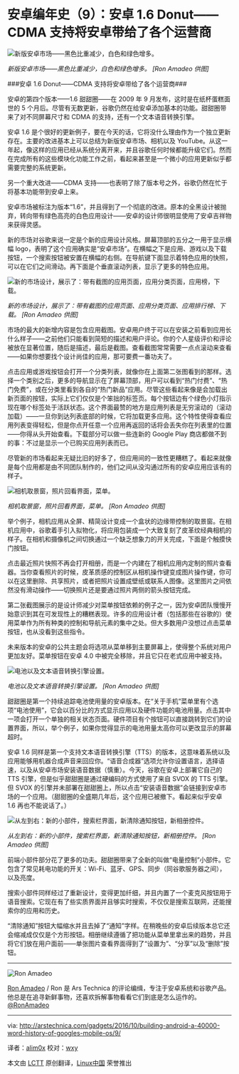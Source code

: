 安卓编年史（9）：安卓 1.6 Donut——CDMA 支持将安卓带给了各个运营商
================================================================================
![新版安卓市场——黑色比重减少，白色和绿色增多。](http://cdn.arstechnica.net/wp-content/uploads/2013/12/marketab2.png)

*新版安卓市场——黑色比重减少，白色和绿色增多。
[Ron Amadeo 供图]*

###安卓 1.6 Donut——CDMA 支持将安卓带给了各个运营商###

安卓的第四个版本——1.6 甜甜圈——在 2009 年 9 月发布，这时是在纸杯蛋糕面世的 5 个月后。尽管有无数更新，谷歌仍然在给安卓添加基本的功能。甜甜圈带来了对不同屏幕尺寸和 CDMA 的支持，还有一个文本语音转换引擎。

安卓 1.6 是个很好的更新例子，要在今天的话，它将没什么理由作为一个独立更新存在。主要的改进基本上可以总结为新版安卓市场、相机以及 YouTube。从这一年起，像这样的应用已经从系统分离开来，并且谷歌任何时候都能升级它们。然而在完成所有的这些模块化功能工作之前，看起来甚至是一个微小的应用更新似乎都需要完整的系统更新。

另一个重大改进——CDMA 支持——也表明了除了版本号之外，谷歌仍然在忙于将基本功能带到安卓上来。

安卓市场被标注为版本“1.6”，并且得到了一个彻底的改进。原本的全黑设计被抛弃，转向带有绿色高亮的白色应用设计——安卓的设计师很明显使用了安卓吉祥物来获得灵感。

新的市场对谷歌来说一定是个新的应用设计风格。屏幕顶部的五分之一用于显示横幅 logo，表明了这个应用确实是“安卓市场”。在横幅之下是应用、游戏以及下载按钮，一个搜索按钮被安置在横幅的右侧。在导航键下面显示着特色应用的快照，可以在它们之间滑动。再下面是个垂直滚动列表，显示了更多的特色应用。

![新的市场设计，展示了：带有截图的应用页面，应用分类页面，应用榜，下载。](http://cdn.arstechnica.net/wp-content/uploads/2013/12/marketpages.png)

*新的市场设计，展示了：带有截图的应用页面、应用分类页面、应用排行榜、下载。
[Ron Amadeo 供图]*

市场的最大的新增内容是包含应用截图。安卓用户终于可以在安装之前看到应用长什么样子——之前他们只能看到简短的描述和用户评论。你的个人星级评价和评论被放在显著位置，随后是描述，最后是截图。查看截图常常需要一点点滚动来查看——如果你想要找个设计尚佳的应用，那可要费一番功夫了。

点击应用或游戏按钮会打开一个分类列表，就像你在上面第二张图看到的那样。选择一个类别之后，更多的导航显示在了屏幕顶部，用户可以看到“热门付费”、“热门免费”，或在分类里看到各自的“热门新品”应用。尽管这些看起来像是会加载出新页面的按钮，实际上它们仅仅是个笨拙的标签页。每个按钮边有个绿色小灯指示现在哪个标签处于活跃状态。这个界面最赞的地方是应用列表是无穷滚动的（滚动加载）——一旦你到达列表底部的时候，它将加载更多应用。这个特性使得查看应用列表变得轻松，但是你点开任意一个应用再返回的话将会丢失你在列表里的位置——你得从头开始查看。下载部分可以做一些连新的 Google Play 商店都做不到的事：不过是显示一个已购买应用列表而已。

尽管新的市场看起来无疑比旧的好多了，但应用间的一致性更糟糕了。看起来就像是每个应用都是由不同团队制作的，他们之间从没沟通过所有的安卓应用应该有的样子。

![相机取景窗，照片回看界面，菜单。](http://cdn.arstechnica.net/wp-content/uploads/2013/12/device-2013-12-27-145949.png)

*相机取景窗，照片回看界面，菜单。
[Ron Amadeo 供图]*

举个例子，相机应用从全屏、精简设计变成一个盒状的边缘带控制的取景窗。在相机应用中，谷歌着手引入拟物化，将应用包装成一个大致复刻了皮革纹经典相机的样子。在相机和摄像机之间切换通过一个缺乏想象力的开关完成，下面是个触摸快门按钮。

点击最近照片快照不再会打开相册，而是一个内建在了相机应用内定制的照片查看器。当你查看照片的时候，皮革质感的控制区从相机操作键变成图片操作键，你可以在这里删除、共享照片，或者把照片设置成壁纸或联系人图像。这里图片之间依然没有滑动操作——切换照片还是要通过照片两侧的箭头按钮完成。

第二张截图展示的是设计师减少对菜单按钮依赖的例子之一，因为安卓团队慢慢开始意识到其在可发现性上的糟糕表现。许多的应用设计者（包括那些在谷歌的）使用菜单作为所有种类的控制和导航元素的集中之处。但大多数用户没想过点击菜单按钮，也从没看到这些指令。

未来版本的安卓的公共主题会将选项从菜单移到主要屏幕上，使得整个系统对用户更加友好。菜单按钮在安卓 4.0 中被完全移除，并且它只在老式应用中被支持。

![电池以及文本语音转换引擎设置。](http://cdn.arstechnica.net/wp-content/uploads/2013/12/settings1.png)

*电池以及文本语音转换引擎设置。
[Ron Amadeo 供图]*

甜甜圈是第一个持续追踪电池使用量的安卓版本。在“关于手机”菜单里有个选项“电池使用”，它会以百分比的方式显示应用以及硬件功能的电池用量。点击其中一项会打开一个单独的相关状态页面。硬件项目有个按钮可以直接跳转到它们的设置界面，所以，举个例子，如果你觉得显示的电池用量太高你可以更改显示的屏幕超时。

安卓 1.6 同样是第一个支持文本语音转换引擎（TTS）的版本，这意味着系统以及应用能够用机器合成声音来回应你。“语音合成器”选项允许你设置语言，选择语速，以及从安卓市场安装语音数据（慎重）。今天，谷歌在安卓上部署它自己的 TTS 引擎，但是似乎甜甜圈是通过硬编码的方式使用了来自 SVOX 的 TTS 引擎。但 SVOX 的引擎并未部署在甜甜圈上，所以点击“安装语音数据”会链接到安卓市场的一个应用。（甜甜圈的全盛期几年后，这个应用已被撤下。看起来似乎安卓 1.6 再也不能说话了。）

![从左到右：新的小部件，搜索栏界面，新清除通知按钮，新相册控件。](http://cdn.arstechnica.net/wp-content/uploads/2013/12/grabbag16.png)

*从左到右：新的小部件，搜索栏界面，新清除通知按钮，新相册控件。
[Ron Amadeo 供图]*

前端小部件部分花了更多的功夫。甜甜圈带来了全新的叫做“电量控制”小部件。它包含了常见耗电功能的开关：Wi-Fi、蓝牙、GPS、同步（同谷歌服务器之间），以及亮度。

搜索小部件同样经过了重新设计，变得更加纤细，并且内置了一个麦克风按钮用于语音搜索。它现在有了些实质界面并且够实时搜索，不仅仅是搜索互联网，还能搜索你的应用和历史。

“清除通知”按钮大幅缩水并且去掉了“通知”字样。在稍晚些的安卓后续版本总它还会缩减成仅仅是个方形按钮。相册继续遵循了把功能从菜单里拿出来的趋势，并且将它们放在用户面前——单张图片查看界面得到了“设置为”、“分享”以及“删除”按钮。

----------

![Ron Amadeo](http://cdn.arstechnica.net/wp-content//uploads/authors/ron-amadeo-sq.jpg)

[Ron Amadeo][a] / Ron 是 Ars Technica 的评论编缉，专注于安卓系统和谷歌产品。他总是在追寻新鲜事物，还喜欢拆解事物看看它们到底是怎么运作的。
[@RonAmadeo][t]

--------------------------------------------------------------------------------

via: http://arstechnica.com/gadgets/2016/10/building-android-a-40000-word-history-of-googles-mobile-os/9/

译者：[alim0x](https://github.com/alim0x) 校对：[wxy](https://github.com/wxy)

本文由 [LCTT](https://github.com/LCTT/TranslateProject) 原创翻译，[Linux中国](http://linux.cn/) 荣誉推出

[a]:http://arstechnica.com/author/ronamadeo
[t]:https://twitter.com/RonAmadeo
